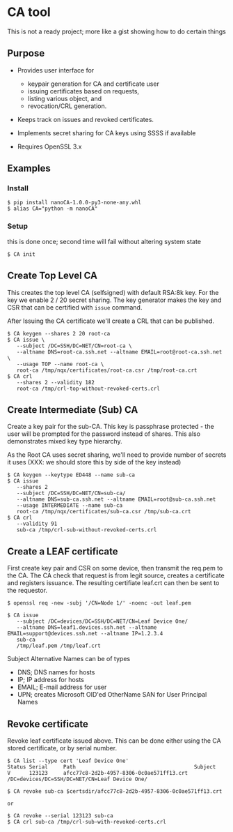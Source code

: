 # CA tool

This is not a ready project; more like a gist showing how to do certain things

## Purpose

- Provides user interface for
  - keypair generation for CA and certificate user
  - issuing certificates based on requests,
  - listing various object, and
  - revocation/CRL generation.

- Keeps track on issues and revoked certificates.
- Implements secret sharing for CA keys using SSSS if available

- Requires OpenSSL 3.x

## Examples

### Install

~~~
$ pip install nanoCA-1.0.0-py3-none-any.whl
$ alias CA="python -m nanoCA"
~~~

### Setup

this is done once; second time will fail without altering system state
~~~
$ CA init
~~~

## Create Top Level CA

This creates the top level CA (selfsigned) with default RSA:8k key. For the key we enable 2 / 20 secret sharing. The key generator makes the key and CSR that can be certified with `issue` command.

After Issuing the CA certificate we'll create a CRL that can be published.

~~~
$ CA keygen --shares 2 20 root-ca
$ CA issue \
   --subject /DC=SSH/DC=NET/CN=root-ca \
   --altname DNS=root-ca.ssh.net --altname EMAIL=root@root-ca.ssh.net \
   --usage TOP --name root-ca \
   root-ca /tmp/nqx/certificates/root-ca.csr /tmp/root-ca.crt
$ CA crl
   --shares 2 --validity 182
   root-ca /tmp/crl-top-without-revoked-certs.crl
~~~

## Create Intermediate (Sub) CA

Create a key pair for the sub-CA. This key is passphrase protected - the user will be prompted for the password instead of shares.
This also demonstrates mixed key type hierarchy.

As the Root CA uses secret sharing, we'll need to provide number of secrets it uses (XXX: we should store this by side of the key instead)

~~~
$ CA keygen --keytype ED448 --name sub-ca
$ CA issue
   --shares 2
   --subject /DC=SSH/DC=NET/CN=sub-ca/
   --altname DNS=sub-ca.ssh.net --altname EMAIL=root@sub-ca.ssh.net
   --usage INTERMEDIATE --name sub-ca
   root-ca /tmp/nqx/certificates/sub-ca.csr /tmp/sub-ca.crt
$ CA crl
   --validity 91
   sub-ca /tmp/crl-sub-without-revoked-certs.crl
~~~

## Create a LEAF certificate

First create key pair and CSR on some device, then transmit the req.pem to the CA.  The CA check that request is from legit source, creates a certificate and registers issuance. The resulting certifiate leaf.crt can then be sent to the requestor.

~~~
$ openssl req -new -subj '/CN=Node 1/' -noenc -out leaf.pem

$ CA issue
   --subject /DC=devices/DC=SSH/DC=NET/CN=Leaf Device One/
   --altname DNS=leaf1.devices.ssh.net --altname EMAIL=support@devices.ssh.net --altname IP=1.2.3.4
   sub-ca
   /tmp/leaf.pem /tmp/leaf.crt
~~~

Subject Alternative Names can be of types
* DNS; DNS names for hosts
* IP; IP address for hosts
* EMAIL; E-mail address for user
* UPN; creates Microsoft OID'ed OtherName SAN for User Principal Names

## Revoke certificate

Revoke leaf certificate issued above. This can be done either using the CA stored certificate, or by serial number.

~~~
$ CA list --type cert 'Leaf Device One'
Status Serial     Path                                      Subject
V      123123     afcc77c8-2d2b-4957-8306-0c0ae571ff13.crt  /DC=devices/DC=SSH/DC=NET/CN=Leaf Device One/

$ CA revoke sub-ca $certsdir/afcc77c8-2d2b-4957-8306-0c0ae571ff13.crt

or

$ CA revoke --serial 123123 sub-ca
$ CA crl sub-ca /tmp/crl-sub-with-revoked-certs.crl
~~~
